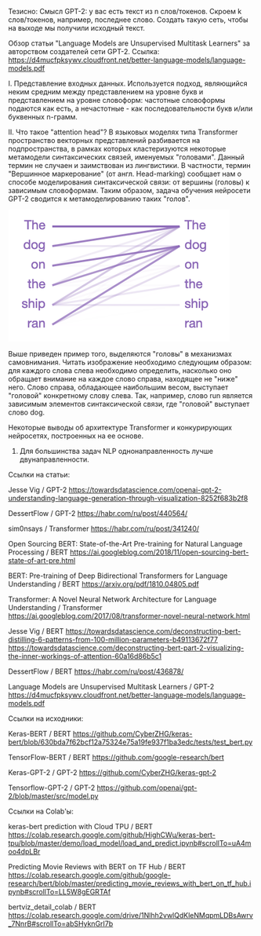 Тезисно:
Смысл GPT-2: у вас есть текст из n слов/токенов. Скроем k слов/токенов, например, последнее слово. 
Создать такую сеть, чтобы на выходе мы получили исходный текст.

Обзор статьи "Language Models are Unsupervised Multitask Learners" за авторством создателей сети GPT-2.
Ссылка: https://d4mucfpksywv.cloudfront.net/better-language-models/language-models.pdf

I. Представление входных данных.
Используется подход, являющийся неким средним между представлением на уровне букв и представлением на уровне словоформ:
частотные словоформы подаются как есть, а нечастотные - как последовательности букв и/или буквенных n-грамм.

II. Что такое "attention head"?
В языковых моделях типа Transformer пространство векторных представлений разбивается на подпространства, в рамках которых кластеризуются некоторые метамодели синтаксических связей, именуемых "головами". Данный термин не случаен и заимствован из лингвистики. В частности, термин "Вершинное маркерование" (от англ. Head-marking) сообщает нам о способе моделирования синтаксической связи: от вершины (головы) к зависимым словоформам. Таким образом, задача обучения нейросети GPT-2 сводится к метамоделированию таких "голов".

![Attention Head](/img/AttentionHead.png)

Выше приведен пример того, выделяются "головы" в механизмах самовнимания. Читать изображение необходимо следующим образом: для каждого слова слева необходимо определить, насколько оно обращает внимание на каждое слово справа, находящее не "ниже" него. Слово справа, обладающее наибольшим весом, выступает "головой" конкретному слову слева. Так, например, слово run является зависимым элементов синтаксической связи, где "головой" выступает слово dog.


Некоторые выводы об архитектуре Transformer и конкурирующих нейросетях, построенных на ее основе.

1. Для большинства задач NLP однонаправленность лучше двунаправленности.


Ссылки на статьи:

Jesse Vig / GPT-2 https://towardsdatascience.com/openai-gpt-2-understanding-language-generation-through-visualization-8252f683b2f8

DessertFlow / GPT-2 https://habr.com/ru/post/440564/

sim0nsays / Transformer https://habr.com/ru/post/341240/

Open Sourcing BERT: State-of-the-Art Pre-training for Natural Language Processing / BERT https://ai.googleblog.com/2018/11/open-sourcing-bert-state-of-art-pre.html

BERT: Pre-training of Deep Bidirectional Transformers for Language Understanding / BERT https://arxiv.org/pdf/1810.04805.pdf

Transformer: A Novel Neural Network Architecture for Language Understanding / Transformer https://ai.googleblog.com/2017/08/transformer-novel-neural-network.html

Jesse Vig / BERT https://towardsdatascience.com/deconstructing-bert-distilling-6-patterns-from-100-million-parameters-b49113672f77
https://towardsdatascience.com/deconstructing-bert-part-2-visualizing-the-inner-workings-of-attention-60a16d86b5c1

DessertFlow / BERT https://habr.com/ru/post/436878/

Language Models are Unsupervised Multitask Learners / GPT-2 https://d4mucfpksywv.cloudfront.net/better-language-models/language-models.pdf

Ссылки на исходники:

Keras-BERT / BERT https://github.com/CyberZHG/keras-bert/blob/630bda7f62bcf12a75324e75a19fe937f1ba3edc/tests/test_bert.py

TensorFlow-BERT / BERT https://github.com/google-research/bert

Keras-GPT-2 / GPT-2 https://github.com/CyberZHG/keras-gpt-2

Tensorflow-GPT-2 / GPT-2 https://github.com/openai/gpt-2/blob/master/src/model.py

Ссылки на Colab'ы:

keras-bert prediction with Cloud TPU / BERT https://colab.research.google.com/github/HighCWu/keras-bert-tpu/blob/master/demo/load_model/load_and_predict.ipynb#scrollTo=uA4moo4dpLBr

Predicting Movie Reviews with BERT on TF Hub / BERT https://colab.research.google.com/github/google-research/bert/blob/master/predicting_movie_reviews_with_bert_on_tf_hub.ipynb#scrollTo=LL5W8gEGRTAf

bertviz_detail_colab / BERT https://colab.research.google.com/drive/1Nlhh2vwlQdKleNMqpmLDBsAwrv_7NnrB#scrollTo=abSHyknGrI7b


